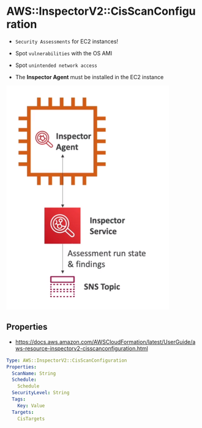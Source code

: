 # AWS::InspectorV2::CisScanConfiguration

- `Security Assessments` for EC2 instances!
- Spot `vulnerabilities` with the OS AMI
- Spot `unintended network access`

- The **Inspector Agent** must be installed in the EC2 instance

![Inspector](.images/inspector.png)

## Properties

- <https://docs.aws.amazon.com/AWSCloudFormation/latest/UserGuide/aws-resource-inspectorv2-cisscanconfiguration.html>

```yaml
Type: AWS::InspectorV2::CisScanConfiguration
Properties:
  ScanName: String
  Schedule:
    Schedule
  SecurityLevel: String
  Tags:
    Key: Value
  Targets:
    CisTargets
```
